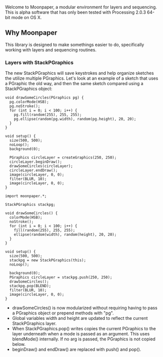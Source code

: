Welcome to Moonpaper, a modular environment for layers and sequencing. This is alpha software that has only been tested with Processing 2.0.3 64-bit mode on OS X. 

## Why Moonpaper

This library is designed to make somethings easier to do, specifically working with layers and sequencing routines.

### Layers with StackPGraphics

The new StackPGraphics will save keystrokes and help organize sketches the utilize multiple PGraphics. Let's look at an example of a sketch that uses a PGraphic the old way, and then the same sketch compared using a StackPGraphics object:

```
void drawSomeCircles(PGraphics pg) {
  pg.colorMode(HSB);
  pg.noStroke();
  for (int i = 0; i < 100; i++) {
    pg.fill(random(255), 255, 255);
    pg.ellipse(random(pg.width), random(pg.height), 20, 20);
  }
}

void setup() {
  size(500, 500);
  noLoop();
  background(0);
  
  PGraphics circleLayer = createGraphics(250, 250);
  circleLayer.beginDraw();
  drawSomeCircles(circleLayer);
  circleLayer.endDraw();
  image(circleLayer, 0, 0);
  filter(BLUR, 10);
  image(circleLayer, 0, 0);  
}
```


```
import moonpaper.*;

StackPGraphics stackpg;

void drawSomeCircles() {
  colorMode(HSB);
  noStroke();
  for (int i = 0; i < 100; i++) {
    fill(random(255), 255, 255);
    ellipse(random(width), random(height), 20, 20);
  }
}

void setup() {
  size(500, 500);
  stackpg = new StackPGraphics(this);
  noLoop();
  
  background(0);
  PGraphics circleLayer = stackpg.push(250, 250);
  drawSomeCircles();
  stackpg.pop(BLEND);  
  filter(BLUR, 10);
  image(circleLayer, 0, 0);  
}
```

* drawSomeCircles() is now modularized without requiring having to pass a PGraphics object or prepend methods with "pg".
* Global variables width and height are updated to reflect the current StackPGraphics layer.
* When StackPGraphics.pop() writes copies the current PGraphics to the layer underneath when a mode is passed as an argument. This uses blendMode() internally. If no arg is passed, the PGraphics is not copied below.
* beginDraw() and endDraw() are replaced with push() and pop().
